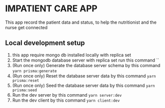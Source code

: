# IMPATIENT CARE APP

This app record the patient data and status, to help the nutritionist and the nurse get connected

## Local development setup

1. this app require mongo db installed locally with replica set
2. Start the mongodb database server with replica set run this command ``
3. (Run once only) Generate the database server schema by this command `yarn prisma:generate`
4. (Run once only) Reset the database server data by this command `yarn prisma:reset`
5. (Run once only) Seed the database server data by this command `yarn prisma:seed`
6. Run the dev server by this command `yarn server:dev`
7. Run the dev client by this command `yarn client:dev`

